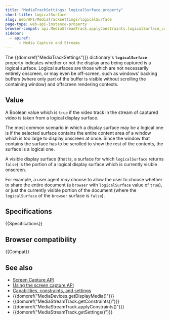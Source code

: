 ```yaml
---
title: "MediaTrackSettings: logicalSurface property"
short-title: logicalSurface
slug: Web/API/MediaTrackSettings/logicalSurface
page-type: web-api-instance-property
browser-compat: api.MediaStreamTrack.applyConstraints.logicalSurface_constraint
sidebar:
  - apiref:
      - Media Capture and Streams
---
```


The {{domxref("MediaTrackSettings")}} dictionary's
**`logicalSurface`** property indicates whether or not the
display area being captured is a logical surface. Logical surfaces are those which are
not necessarily entirely onscreen, or may even be off-screen, such as windows' backing
buffers (where only part of the buffer is visible without scrolling the containing
window) and offscreen rendering contexts.

## Value

A Boolean value which is `true` if the video track in the stream of captured
video is taken from a logical display surface.

The most common scenario in which a display surface may be a logical one is if the
selected surface contains the entire content area of a window which is too large to
display onscreen at once. Since the window that contains the surface has to be scrolled
to show the rest of the contents, the surface is a logical one.

A visible display surface (that is, a surface for which `logicalSurface`
returns `false`) is the portion of a logical display surface which is
currently visible onscreen.

For example, a user agent _may_ choose to allow the user to choose whether to
share the entire document (a `browser` with `logicalSurface` value
of `true`), or just the currently visible portion of the document (where the
`logicalSurface` of the `browser` surface is `false`).

## Specifications

{{Specifications}}

## Browser compatibility

{{Compat}}

## See also

- [Screen Capture API](/en-US/docs/Web/API/Screen_Capture_API)
- [Using the screen capture API](/en-US/docs/Web/API/Screen_Capture_API/Using_Screen_Capture)
- [Capabilities, constraints, and settings](/en-US/docs/Web/API/Media_Capture_and_Streams_API/Constraints)
- {{domxref("MediaDevices.getDisplayMedia()")}}
- {{domxref("MediaStreamTrack.getConstraints()")}}
- {{domxref("MediaStreamTrack.applyConstraints()")}}
- {{domxref("MediaStreamTrack.getSettings()")}}
